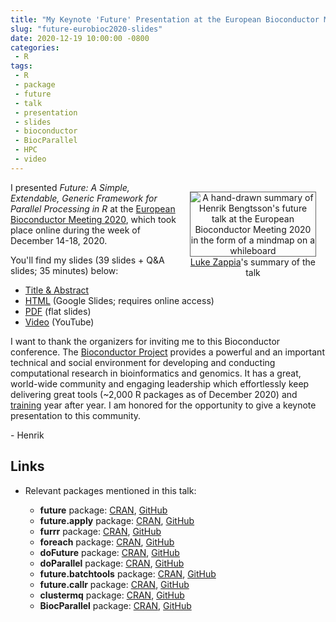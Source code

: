 ```yaml
---
title: "My Keynote 'Future' Presentation at the European Bioconductor Meeting 2020"
slug: "future-eurobioc2020-slides"
date: 2020-12-19 10:00:00 -0800
categories:
 - R
tags:
 - R
 - package
 - future
 - talk
 - presentation
 - slides
 - bioconductor
 - BiocParallel
 - HPC
 - video
---
```



<div style="width: 40%; margin: 2ex; float: right;"/>
 <center>
   <img src="/post/LukeZapia_20201218-EuroBioc2020-future_mindmap.jpg" alt="A hand-drawn summary of Henrik Bengtsson's future talk at the European Bioconductor Meeting 2020 in the form of a mindmap on a whileboard" style="border: 1px solid #666;/>
   <span style="font-size: 80%; font-style: italic;"><a href="https://twitter.com/_lazappi_">Luke Zappia</a>'s summary of the talk</span>
 </center>
</div>

I presented _Future: A Simple, Extendable, Generic Framework for Parallel Processing in R_ at the [European Bioconductor Meeting 2020](https://eurobioc2020.bioconductor.org/), which took place online during the week of December 14-18, 2020.

You'll find my slides (39 slides + Q&A slides; 35 minutes) below:

* [Title & Abstract](/presentations/EuroBioc2020/BengtssonH_20201218-futures-EuroBioc2020.abstract.txt)
* [HTML](https://docs.google.com/presentation/d/e/2PACX-1vTVyeaWRH251Pm8BfrlH1yK4Bd_YojEmo1I0VFxkoehnoxYJXglLdDf5T6_bTDv7lFJjwrXNYFBtfHT/pub?start=false&loop=false&delayms=10000) (Google Slides; requires online access)
* [PDF](/presentations/EuroBioc2020/BengtssonH_20201218-futures-EuroBioc2020.pdf) (flat slides)
* [Video](https://www.youtube.com/watch?v=Ph8jItU7Dlo) (YouTube)

I want to thank the organizers for inviting me to this Bioconductor conference.  The [Bioconductor Project](http://bioconductor.org/) provides a powerful and an important technical and social environment for developing and conducting computational research in bioinformatics and genomics.  It has a great, world-wide community and engaging leadership which effortlessly keep delivering great tools (~2,000 R packages as of December 2020) and [training](http://bioconductor.org/help/course-materials/) year after year.  I am honored for the opportunity to give a keynote presentation to this community.

\- Henrik


## Links

* Relevant packages mentioned in this talk:

  * **future** package: [CRAN](https://cran.r-project.org/package=future), [GitHub](https://github.com/HenrikBengtsson/future)
  * **future.apply** package: [CRAN](https://cran.r-project.org/package=future.apply), [GitHub](https://github.com/HenrikBengtsson/future.apply)
  * **furrr** package: [CRAN](https://cran.r-project.org/package=furrr), [GitHub](https://github.com/DavisVaughan/furrr)
  * **foreach** package: [CRAN](https://cran.r-project.org/package=foreach), [GitHub](https://github.com/RevolutionAnalytics/foreach)
  * **doFuture** package: [CRAN](https://cran.r-project.org/package=doFuture), [GitHub](https://github.com/HenrikBengtsson/doFuture)
  * **doParallel** package: [CRAN](https://cran.r-project.org/package=doParallel), [GitHub](https://github.com/RevolutionAnalytics/doParallel)
  * **future.batchtools** package: [CRAN](https://cran.r-project.org/package=future.batchtools), [GitHub](https://github.com/HenrikBengtsson/future.batchtools)
  * **future.callr** package: [CRAN](https://cran.r-project.org/package=future.callr), [GitHub](https://github.com/HenrikBengtsson/future.callr)
  * **clustermq** package: [CRAN](https://cran.r-project.org/package=clustermq), [GitHub](https://github.com/mschubert/clustermq)
  * **BiocParallel** package: [CRAN](https://cran.r-project.org/package=BiocParallel), [GitHub](https://github.com/Bioconductor/BiocParallel)
